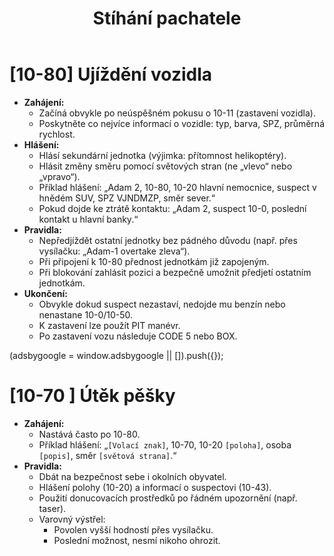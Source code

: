 ﻿---
title: Stíhání pachatele
description: Návod pro stíhání pachatele při ujíždění (10-80) nebo pěšky (10-70)
---
<script setup>
  const gAds = import.meta.env.VITE_GADS;
</script>

# [10-80] Ujíždění vozidla

- **Zahájení:**
  - Začíná obvykle po neúspěšném pokusu o 10-11 (zastavení vozidla).
  - Poskytněte co nejvíce informací o vozidle: typ, barva, SPZ, průměrná rychlost.
- **Hlášení:**
  - Hlásí sekundární jednotka (výjimka: přítomnost helikoptéry).
  - Hlásit změny směru pomocí světových stran (ne „vlevo“ nebo „vpravo“).
  - Příklad hlášení: „Adam 2, 10-80, 10-20 hlavní nemocnice, suspect v hnědém SUV, SPZ VJNDMZP, směr sever.“
  - Pokud dojde ke ztrátě kontaktu: „Adam 2, suspect 10-0, poslední kontakt u hlavní banky.“
- **Pravidla:**
  - Nepředjíždět ostatní jednotky bez pádného důvodu (např. přes vysílačku: „Adam-1 overtake zleva“).
  - Při připojení k 10-80 přednost jednotkám již zapojeným.
  - Při blokování zahlásit pozici a bezpečně umožnit předjetí ostatním jednotkám.
- **Ukončení:**
  - Obvykle dokud suspect nezastaví, nedojde mu benzín nebo nenastane 10-0/10-50.
  - K zastavení lze použít PIT manévr.
  - Po zastavení vozu následuje CODE 5 nebo BOX.

<scriptx async src="https://pagead2.googlesyndication.com/pagead/js/adsbygoogle.js?client=ca-pub-{{ gAds }}"
     crossorigin="anonymous"></scriptx>
<ins class="adsbygoogle"
     style="display:block; text-align:center;"
     data-ad-layout="in-article"
     data-ad-format="fluid"
     data-ad-client="ca-pub-{{ gAds }}"
     data-ad-slot="7591922319"></ins>
<scriptx>
     (adsbygoogle = window.adsbygoogle || []).push({});
</scriptx>

# [10-70 ] Útěk pěšky

- **Zahájení:**
  - Nastává často po 10-80.
  - Příklad hlášení: „`[Volací znak]`, 10-70, 10-20 `[poloha]`, osoba `[popis]`, směr `[světová strana]`.“
- **Pravidla:**
  - Dbát na bezpečnost sebe i okolních obyvatel.
  - Hlášení polohy (10-20) a informací o suspectovi (10-43).
  - Použití donucovacích prostředků po řádném upozornění (např. taser).
  - Varovný výstřel:
    - Povolen vyšší hodností přes vysílačku.
    - Poslední možnost, nesmí nikoho ohrozit.
